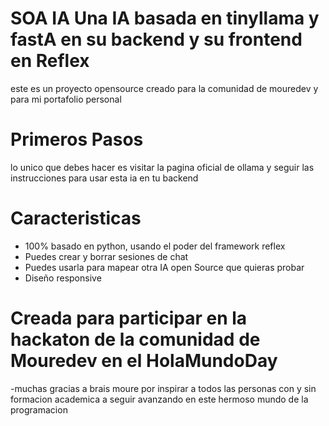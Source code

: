 # SOA IA Una IA basada en tinyllama y fastA en su backend y su frontend en Reflex

este es un proyecto opensource creado para la comunidad de mouredev y para mi portafolio personal

# Primeros Pasos

lo unico que debes hacer es visitar la pagina oficial de ollama y seguir las instrucciones para usar esta ia en tu backend

# Caracteristicas

- 100% basado en python, usando el poder del framework reflex
- Puedes crear y borrar sesiones de chat
- Puedes usarla para mapear otra IA open Source que quieras probar
- Diseño responsive

# Creada para participar en la hackaton de la comunidad de Mouredev en el HolaMundoDay

-muchas gracias a brais moure por inspirar a todos las personas con y sin formacion academica a seguir avanzando en este hermoso mundo de la programacion


